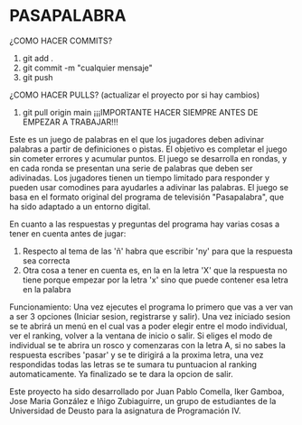 # PASAPALABRA

¿COMO HACER COMMITS?
1. git add .
2. git commit -m "cualquier mensaje"
3. git push

¿COMO HACER PULLS? (actualizar el proyecto por si hay cambios)
1. git pull origin main
¡¡¡IMPORTANTE HACER SIEMPRE ANTES DE EMPEZAR A TRABAJAR!!!


Este es un juego de palabras en el que los jugadores deben adivinar palabras a partir
de definiciones o pistas. El objetivo es completar el juego sin cometer errores y acumular puntos.
El juego se desarrolla en rondas, y en cada ronda se presentan una serie de palabras
que deben ser adivinadas. Los jugadores tienen un tiempo limitado para responder y pueden
usar comodines para ayudarles a adivinar las palabras. El juego se basa en el formato
original del programa de televisión "Pasapalabra", que ha sido adaptado a un entorno
digital.

En cuanto a las respuestas y preguntas del programa hay varias cosas a tener en cuenta antes de jugar:
1. Respecto al tema de las 'ñ' habra que escribir 'ny' para que la respuesta sea correcta
2. Otra cosa a tener en cuenta es, en la en la letra 'X' que la respuesta no tiene porque empezar por la letra 'x' sino que puede contener esa letra en la palabra

Funcionamiento:
Una vez ejecutes el programa lo primero que vas a ver van a ser 3 opciones (Iniciar sesion, registrarse y salir). Una vez iniciado sesion
se te abrirá un menú en el cual vas a poder elegir entre el modo individual, ver el ranking, volver a la ventana de inicio o salir. Si eliges el modo de individual se te abrira un rosco y comenzaras con la letra A, si no sabes la respuesta escribes 'pasar' y se te dirigirá a la proxima letra, una vez respondidas todas las letras se te sumara tu puntuacion al ranking automaticamente. Ya finalizado se te dara la opcion de salir.

Este proyecto ha sido desarrollado por Juan Pablo Comella, Iker Gamboa, Jose Maria González e Iñigo Zubiaguirre,
un grupo de estudiantes de la Universidad de Deusto para la asignatura de Programación IV.